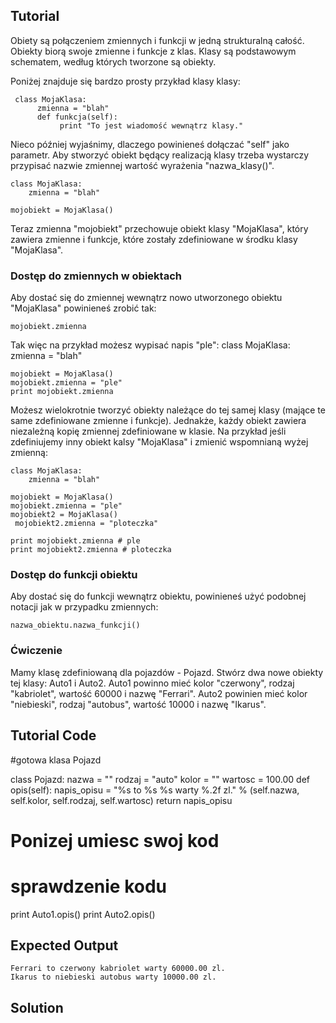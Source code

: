 Tutorial
--------

Obiety są połączeniem zmiennych i funkcji w jedną strukturalną całość. Obiekty biorą swoje zmienne i funkcje z klas. Klasy są podstawowym schematem, według których tworzone są obiekty. 

Poniżej znajduje się bardzo prosty przykład klasy klasy:

     class MojaKlasa:
          zmienna = "blah"
          def funkcja(self):
               print "To jest wiadomość wewnątrz klasy."

Nieco później wyjaśnimy, dlaczego powinieneś dołączać "self" jako parametr. Aby stworzyć obiekt będący realizacją klasy trzeba wystarczy przypisać nazwie zmiennej wartość wyrażenia "nazwa_klasy()".


    class MojaKlasa:
        zmienna = "blah"

    mojobiekt = MojaKlasa()

Teraz zmienna "mojobiekt" przechowuje obiekt klasy "MojaKlasa", który zawiera zmienne i funkcje, które zostały zdefiniowane w środku klasy "MojaKlasa".

### Dostęp do zmiennych w obiektach

Aby dostać się do zmiennej wewnątrz nowo utworzonego obiektu "MojaKlasa" powinieneś zrobić tak:

    mojobiekt.zmienna

Tak więc na przykład możesz wypisać napis "ple":
    class MojaKlasa:
        zmienna = "blah"

    mojobiekt = MojaKlasa()
    mojobiekt.zmienna = "ple"
    print mojobiekt.zmienna

Możesz wielokrotnie tworzyć obiekty należące do tej samej klasy (mające te same zdefiniowane zmienne i funkcje). Jednakże, każdy obiekt zawiera niezależną kopię zmiennej zdefiniowane w klasie. Na przykład jeśli zdefiniujemy inny obiekt kalsy "MojaKlasa" i zmienić wspomnianą wyżej zmienną:

    class MojaKlasa:
        zmienna = "blah"

    mojobiekt = MojaKlasa()
    mojobiekt.zmienna = "ple"
    mojobiekt2 = MojaKlasa()
     mojobiekt2.zmienna = "ploteczka"

    print mojobiekt.zmienna # ple
    print mojobiekt2.zmienna # ploteczka

### Dostęp do funkcji obiektu

Aby dostać się do funkcji wewnątrz obiektu, powinieneś użyć podobnej notacji jak w przypadku zmiennych:

    nazwa_obiektu.nazwa_funkcji()

### Ćwiczenie

Mamy klasę zdefiniowaną dla pojazdów - Pojazd. Stwórz dwa nowe obiekty tej klasy: Auto1 i Auto2. Auto1 powinno mieć kolor "czerwony", rodzaj "kabriolet", wartość 60000 i nazwę "Ferrari". Auto2 powinien mieć kolor "niebieski", rodzaj "autobus", wartość 10000 i nazwę "Ikarus".

Tutorial Code
-------------

#gotowa klasa Pojazd

class Pojazd:
    nazwa = ""
    rodzaj = "auto"
    kolor = ""
    wartosc = 100.00
    def opis(self):
        napis_opisu = "%s to %s %s warty %.2f zl." % (self.nazwa, self.kolor, self.rodzaj, self.wartosc)
        return napis_opisu

# Ponizej umiesc swoj kod

# sprawdzenie kodu
print Auto1.opis()
print Auto2.opis()

Expected Output
---------------

    Ferrari to czerwony kabriolet warty 60000.00 zl.
    Ikarus to niebieski autobus warty 10000.00 zl.

Solution
--------